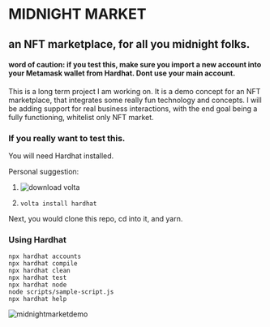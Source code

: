 # MIDNIGHT MARKET

## an NFT marketplace, for all you midnight folks.

#### word of caution: if you test this, make sure you import a new account into your Metamask wallet from Hardhat. Dont use your main account.

This is a long term project I am working on. It is a demo concept for an NFT marketplace, that integrates some really fun technology and concepts.
I will be adding support for real business interactions, with the end goal being a fully functioning, whitelist only NFT market.

### If you really want to test this.

You will need Hardhat installed.

Personal suggestion:

1. ![ download volta ]("https://volta.sh/")

2. `volta install hardhat`

Next, you would clone this repo, cd into it, and yarn.

### Using Hardhat

```shell
npx hardhat accounts
npx hardhat compile
npx hardhat clean
npx hardhat test
npx hardhat node
node scripts/sample-script.js
npx hardhat help
```

![midnightmarketdemo](https://user-images.githubusercontent.com/64713032/145914544-1dd28b3f-7db4-44cd-9230-e543d134b10b.png)
